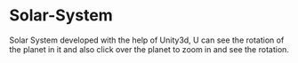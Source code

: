 # Solar-System
Solar System developed with the help of Unity3d, U can see the rotation of the planet in it and also click over the planet to zoom in and see the rotation.
